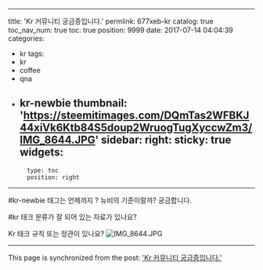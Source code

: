 
---
title: 'Kr 커뮤니티 궁금증입니다.'
permlink: 677xeb-kr
catalog: true
toc_nav_num: true
toc: true
position: 9999
date: 2017-07-14 04:04:39
categories:
- kr
tags:
- kr
- coffee
- qna
- kr-newbie
thumbnail: 'https://steemitimages.com/DQmTas2WFBKJ44xiVk6Ktb84S5doup2WruogTugXyccwZm3/IMG_8644.JPG'
sidebar:
    right:
        sticky: true
widgets:
    -
        type: toc
        position: right
---


#kr-newbie 태그는 언제까지 ?
뉴비의 기준이랄까? 궁금합니다.  

#kr 태크 분류가 잘 되어 있는 자료가 있나요? 

Kr 태크 규칙 또는 정관이 있나요? 
![IMG_8644.JPG](https://steemitimages.com/DQmTas2WFBKJ44xiVk6Ktb84S5doup2WruogTugXyccwZm3/IMG_8644.JPG)

- - -

This page is synchronized from the post: ['Kr 커뮤니티 궁금증입니다.'](https://steemit.com/@kingbit/677xeb-kr)
